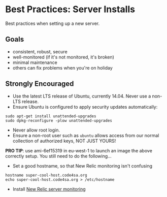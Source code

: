 Best Practices: Server Installs
===============================

Best practices when setting up a new server.

Goals
-----

- consistent, robust, secure
- well-monitored (if it's not monitored, it's broken)
- minimal maintenance
- others can fix problems when you're on holiday


Strongly Encouraged
-------------------

- Use the latest LTS release of Ubuntu, currently 14.04. Never use a non-LTS release.
- Ensure Ubuntu is configured to apply security updates automatically:

```
sudo apt-get install unattended-upgrades
sudo dpkg-reconfigure -plow unattended-upgrades
```

- Never allow root login.
- Ensure a non-root user such as `ubuntu` allows access from our normal collection of authorized keys, NOT JUST YOURS!

**PRO TIP**: use ami-6ef15319 in eu-west-1 to launch an image the above correctly setup. You still need to do the following...

- Set a good hostname, so that New Relic monitoring isn't confusing

```
hostname super-cool-host.code4sa.org
echo super-cool-host.code4sa.org > /etc/hostname
```
- Install [New Relic server monitoring](https://rpm.newrelic.com/accounts/767171/servers/get_started#platform=debian)
